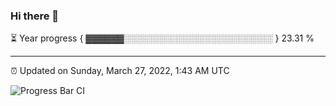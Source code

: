 ### Hi there 👋

⏳ Year progress { ▓▓▓▓▓▓░░░░░░░░░░░░░░░░░░░░░░░░ } 23.31 %

---

⏰ Updated on Sunday, March 27, 2022, 1:43 AM UTC

![Progress Bar CI](https://github.com/arthurbuhl/arthurbuhl/workflows/Progress%20Bar%20CI/badge.svg)
